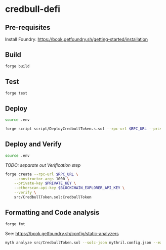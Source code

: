 # credbull-defi

## Pre-requisites
Install Foundry: https://book.getfoundry.sh/getting-started/installation

## Build
```bash
forge build
```

## Test
```bash
forge test
```

## Deploy
```bash
source .env
```

```bash
forge script script/DeployCredbullToken.s.sol --rpc-url $RPC_URL --private-key $PRIVATE_KEY --broadcast
```

## Deploy and Verify
```bash
source .env
```
_TODO: separate out Verification step_
```bash
forge create --rpc-url $RPC_URL \
    --constructor-args 1000 \
    --private-key $PRIVATE_KEY \
    --etherscan-api-key $BLOCKCHAIN_EXPLORER_API_KEY \
    --verify \
    src/CredbullToken.sol:CredbullToken
```
 

## Formatting and Code analysis
```bash
forge fmt
```
See: https://book.getfoundry.sh/config/static-analyzers
```bash
myth analyze src/CredbullToken.sol --solc-json mythril.config.json --execution-timeout 60
```